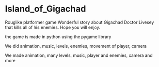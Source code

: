 # Island_of_Gigachad
Rouglike platformer game
Wonderful story about Gigachad Doctor Livesey that kills all of his enemies. Hope you will enjoy.

the game is made in python using the pygame library

We did animation, music, levels, enemies, movement of player, camera

We made animation, many levels, music, player and enemies, camera and more